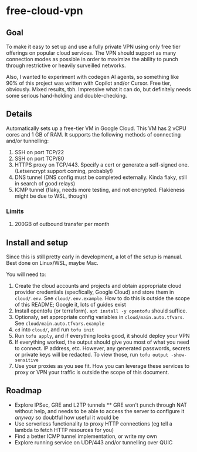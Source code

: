 # free-cloud-vpn

## Goal

To make it easy to set up and use a fully private VPN using only free tier offerings on popular cloud services. The VPN should support as many connection modes as possible in order to maximize the ability to punch through restrictive or heavily surveilled networks.

Also, I wanted to experiment with codegen AI agents, so something like 90% of this project was written with Copilot and/or Cursor. Free tier, obviously. Mixed results, tbh. Impressive what it can do, but definitely needs some serious hand-holding and double-checking.

## Details

Automatically sets up a free-tier VM in Google Cloud. This VM has 2 vCPU cores and 1 GB of RAM. It supports the following methods of connecting and/or tunnelling:

1. SSH on port TCP/22
2. SSH on port TCP/80
3. HTTPS proxy on TCP/443. Specify a cert or generate a self-signed one. (Letsencrypt support coming, probably!)
4. DNS tunnel (DNS config must be completed externally. Kinda flaky, still in search of good relays)
5. ICMP tunnel (flaky, needs more testing, and not encrypted. Flakieness might be due to WSL, though)

### Limits

1. 200GB of outbound transfer per month

## Install and setup

Since this is still pretty early in development, a lot of the setup is manual. Best done on Linux/WSL, maybe Mac.

You will need to:

1. Create the cloud accounts and projects and obtain appropriate cloud provider credentials (specfically, Google Cloud) and store them in `cloud/.env`. See `cloud/.env.example`. How to do this is outside the scope of this README; Google it, lots of guides exist
2. Install opentofu (or terraform). `apt install -y opentofu` should suffice.
3. Optionaly, set appropriate config variables in `cloud/main.auto.tfvars`. See `cloud/main.auto.tfvars.example`
4. `cd` into `cloud/`, and run `tofu init`
5. Run `tofu apply`, and if everything looks good, it should deploy your VPN
6. If everything worked, the output should give you most of what you need to connect. IP address, etc. However, any generated passwords, secrets or private keys will be redacted. To view those, run `tofu output -show-sensitive`
7. Use your proxies as you see fit. How you can leverage these services to proxy or VPN your traffic is outside the scope of this document.

## Roadmap

* Explore IPSec, GRE and L2TP tunnels
** GRE won't punch through NAT without help, and needs to be able to access the server to configure it *anyway* so doubtful how useful it would be
* Use serverless functionality to proxy HTTP connections (eg tell a lambda to fetch HTTP resources for you)
* Find a better ICMP tunnel implementation, or write my own
* Explore running service on UDP/443 and/or tunnelling over QUIC
